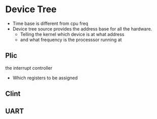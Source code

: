 # Device Tree
- Time base is different from cpu freq
- Device tree source provides the address base for all the hardware.
	- Telling the kernel which device is at what address
	- and what frequency is the processsor running at
## Plic
the interrupt controller
- Which registers to be assigned
## Clint 

## UART
